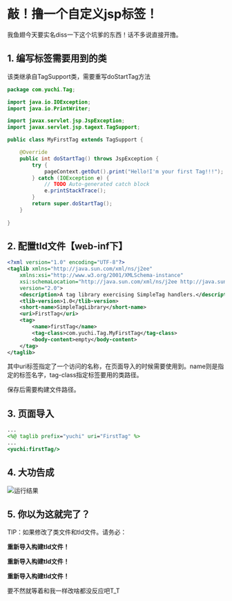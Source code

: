 # 敲！撸一个自定义jsp标签！

我鱼翅今天要实名diss一下这个坑爹的东西！话不多说直接开撸。

## 1. 编写标签需要用到的类
该类继承自TagSupport类，需要重写doStartTag方法
~~~java
package com.yuchi.Tag;

import java.io.IOException;
import java.io.PrintWriter;

import javax.servlet.jsp.JspException;
import javax.servlet.jsp.tagext.TagSupport;

public class MyFirstTag extends TagSupport {

	@Override
	public int doStartTag() throws JspException {
		try {
			pageContext.getOut().print("Hello!I'm your first Tag!!!");
		} catch (IOException e) {
			// TODO Auto-generated catch block
			e.printStackTrace();
		}
		return super.doStartTag();
	}
	
}
~~~

## 2. 配置tld文件【web-inf下】

~~~xml
<?xml version="1.0" encoding="UTF-8"?>
<taglib xmlns="http://java.sun.com/xml/ns/j2ee"
    xmlns:xsi="http://www.w3.org/2001/XMLSchema-instance"
    xsi:schemaLocation="http://java.sun.com/xml/ns/j2ee http://java.sun.com/xml/ns/j2ee/web-jsptaglibrary_2_0.xsd"
    version="2.0">
    <description>A tag library exercising SimpleTag handlers.</description>
    <tlib-version>1.0</tlib-version>
    <short-name>SimpleTagLibrary</short-name>
    <uri>FirstTag</uri>
    <tag>
        <name>firstTag</name>
        <tag-class>com.yuchi.Tag.MyFirstTag</tag-class>
        <body-content>empty</body-content>
    </tag>
</taglib>
~~~

其中uri标签指定了一个访问的名称，在页面导入的时候需要使用到。name则是指定的标签名字，tag-class指定标签要用的类路径。

保存后需要构建文件路径。

## 3. 页面导入
~~~jsp
...
<%@ taglib prefix="yuchi" uri="FirstTag" %>
...
<yuchi:firstTag/>
~~~

## 4. 大功告成

![运行结果](https://upload-images.jianshu.io/upload_images/13085799-120c94e48c03547a.png?imageMogr2/auto-orient/strip%7CimageView2/2/w/1240)

## 5. 你以为这就完了？
TIP：如果修改了类文件和tld文件。请务必：

**重新导入构建tld文件！**

**重新导入构建tld文件！**

**重新导入构建tld文件！**

要不然就等着和我一样改啥都没反应吧T_T
